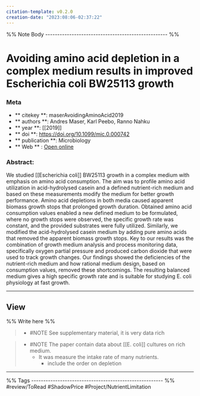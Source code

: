 ```yaml
---
citation-template: v0.2.0
creation-date: "2023:08:06-02:37:22"
---
```


%% Note Body --------------------------------------------------- %%
# Avoiding amino acid depletion in a complex medium results in improved Escherichia coli BW25113 growth

### Meta
- ** citekey **: maserAvoidingAminoAcid2019
- ** authors **: Andres Maser, Karl Peebo, Ranno Nahku
- ** year **: [[2019]]
- ** doi **: https://doi.org/10.1099/mic.0.000742
- ** publication **: Microbiology
- ** Web ** : [Open online](https://www.microbiologyresearch.org/content/journal/micro/10.1099/mic.0.000742)


### Abstract:

We studied [[Escherichia coli]] BW25113 growth in a complex medium with emphasis on amino acid consumption. The aim was to profile amino acid utilization in acid-hydrolysed casein and a defined nutrient-rich medium and based on these measurements modify the medium for better growth performance. Amino acid depletions in both media caused apparent biomass growth stops that prolonged growth duration. Obtained amino acid consumption values enabled a new defined medium to be formulated, where no growth stops were observed, the specific growth rate was constant, and the provided substrates were fully utilized. Similarly, we modified the acid-hydrolysed casein medium by adding pure amino acids that removed the apparent biomass growth stops. Key to our results was the combination of growth medium analysis and process monitoring data, specifically oxygen partial pressure and produced carbon dioxide that were used to track growth changes. Our findings showed the deficiencies of the nutrient-rich medium and how rational medium design, based on consumption values, removed these shortcomings. The resulting balanced medium gives a high specific growth rate and is suitable for studying E. coli physiology at fast growth.

___

## View

%% Write here %%

> - #NOTE See supplementary material, it is very data rich

> - #NOTE The paper contain data about [[E. coli]] cultures on rich medium. 
> 	- It was measure the intake rate of many nutrients.
> 		- include the order on depletion



___
%% Tags  ------------------------------------------------------- %%
#review/ToRead
#ShadowPrice
#Project/NutrientLimitation 